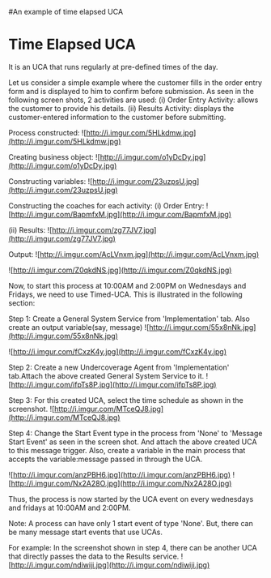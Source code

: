 #An example of time elapsed UCA

# Time Elapsed UCA #

It is an UCA that runs regularly at pre-defined times of the day.

Let us consider a simple example where the customer fills in the order entry form and is displayed to him to confirm before submission.
As seen in the following screen shots, 2 activities are used:
(i) Order Entry Activity: allows the customer to provide his details.
(ii) Results Activity: displays the customer-entered information to the customer before submitting.

Process constructed:
![http://i.imgur.com/5HLkdmw.jpg](http://i.imgur.com/5HLkdmw.jpg)

Creating business object:
![http://i.imgur.com/o1yDcDy.jpg](http://i.imgur.com/o1yDcDy.jpg)

Constructing variables:
![http://i.imgur.com/23uzpsU.jpg](http://i.imgur.com/23uzpsU.jpg)

Constructing the coaches for each activity:
(i) Order Entry:
![http://i.imgur.com/BapmfxM.jpg](http://i.imgur.com/BapmfxM.jpg)

(ii) Results:
![http://i.imgur.com/zg77JV7.jpg](http://i.imgur.com/zg77JV7.jpg)

Output:
![http://i.imgur.com/AcLVnxm.jpg](http://i.imgur.com/AcLVnxm.jpg)

![http://i.imgur.com/Z0qkdNS.jpg](http://i.imgur.com/Z0qkdNS.jpg)

Now, to start this process at 10:00AM and 2:00PM on Wednesdays and Fridays, we need to use Timed-UCA. This is illustrated in the following section:

Step 1:
Create a General System Service from 'Implementation' tab. Also create an output variable(say, message)
![http://i.imgur.com/55x8nNk.jpg](http://i.imgur.com/55x8nNk.jpg)

![http://i.imgur.com/fCxzK4y.jpg](http://i.imgur.com/fCxzK4y.jpg)

Step 2:
Create a new Undercoverage Agent from 'Implementation' tab.Attach the above created General System Service to it.
![http://i.imgur.com/ifpTs8P.jpg](http://i.imgur.com/ifpTs8P.jpg)

Step 3:
For this created UCA, select the time schedule as shown in the screenshot.
![http://i.imgur.com/MTceQJ8.jpg](http://i.imgur.com/MTceQJ8.jpg)

Step 4:
Change the Start Event type in the process from 'None' to 'Message Start Event' as seen in the screen shot. And attach the above created UCA to this message trigger.
Also, create a variable in the main process that accepts the variable:message passed in through the UCA.

![http://i.imgur.com/anzPBH6.jpg](http://i.imgur.com/anzPBH6.jpg)
![http://i.imgur.com/Nx2A28O.jpg](http://i.imgur.com/Nx2A28O.jpg)

Thus, the process is now started by the UCA event on every wednesdays and fridays at 10:00AM and 2:00PM.

Note:
A process can have only 1 start event of type 'None'. But, there can be many message start events that use UCAs.

For example:
In the screenshot shown in step 4, there can be another UCA that directly passes the data to the Results service.
![http://i.imgur.com/ndiwiji.jpg](http://i.imgur.com/ndiwiji.jpg)

